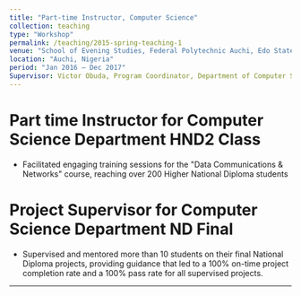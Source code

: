 ```yaml
---
title: "Part-time Instructor, Computer Science"
collection: teaching
type: "Workshop"
permalink: /teaching/2015-spring-teaching-1
venue: "School of Evening Studies, Federal Polytechnic Auchi, Edo State, NG"
location: "Auchi, Nigeria"
period: "Jan 2016 – Dec 2017"
Supervisor: Victor Obuda, Program Coordinator, Department of Computer Science, School of Evening Studies, Federal Polytechnic Auchi.
---
```


Part time Instructor for Computer Science Department HND2 Class
======
*  Facilitated engaging training sessions for the "Data Communications & Networks" course, reaching over 200 Higher National Diploma students

Project Supervisor for Computer Science Department ND Final
======
* Supervised and mentored more than 10 students on their final National Diploma projects, providing guidance that led to a 100% on-time project completion rate and a 100% pass rate for all supervised projects.
  
---


